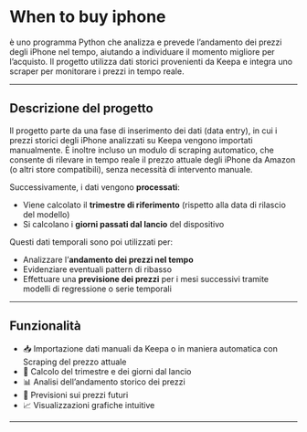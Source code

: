 # When to buy iphone
è uno programma Python che analizza e prevede l’andamento dei prezzi degli iPhone nel tempo, aiutando a individuare il momento migliore per l’acquisto. Il progetto utilizza dati storici provenienti da Keepa e integra uno scraper per monitorare i prezzi in tempo reale.

---

## Descrizione del progetto

Il progetto parte da una fase di inserimento dei dati (data entry), in cui i prezzi storici degli iPhone analizzati su Keepa vengono importati manualmente. È inoltre incluso un modulo di scraping automatico, che consente di rilevare in tempo reale il prezzo attuale degli iPhone da Amazon (o altri store compatibili), senza necessità di intervento manuale.

Successivamente, i dati vengono **processati**:
- Viene calcolato il **trimestre di riferimento** (rispetto alla data di rilascio del modello)
- Si calcolano i **giorni passati dal lancio** del dispositivo

Questi dati temporali sono poi utilizzati per:
- Analizzare l’**andamento dei prezzi nel tempo**
- Evidenziare eventuali pattern di ribasso
- Effettuare una **previsione dei prezzi** per i mesi successivi tramite modelli di regressione o serie temporali


---

## Funzionalità
- 📥 Importazione dati manuali da Keepa o in maniera automatica con Scraping del prezzo attuale
- 🧮 Calcolo del trimestre e dei giorni dal lancio
- 📊 Analisi dell’andamento storico dei prezzi
- 🔮 Previsioni sui prezzi futuri
- 📈 Visualizzazioni grafiche intuitive

---
